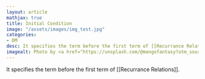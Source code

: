 ```yaml
---
layout: article
mathjax: true
title: Initial Condition
image: "/assets/images/img_test.jpg"
categories:
- DM
desc: It specifies the term before the first term of [[Recurrance Relations]]. 
imagealt: Photo by <a href="https://unsplash.com/@mangofantasy?utm_source=unsplash&utm_medium=referral&utm_content=creditCopyText">Tim Johnson</a> on <a href="https://unsplash.com/s/photos/logic?utm_source=unsplash&utm_medium=referral&utm_content=creditCopyText">Unsplash</a>
---
```

It specifies the term before the first term of [[Recurrance Relations]].